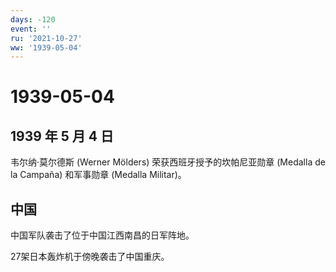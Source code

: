 ```yaml
---
days: -120
event: ''
ru: '2021-10-27'
ww: '1939-05-04'
---
```


# 1939-05-04

## 1939 年 5 月 4 日

韦尔纳·莫尔德斯 (Werner Mölders) 荣获西班牙授予的坎帕尼亚勋章 (Medalla
de la Campaña) 和军事勋章 (Medalla Militar)。

## 中国

中国军队袭击了位于中国江西南昌的日军阵地。

27架日本轰炸机于傍晚袭击了中国重庆。